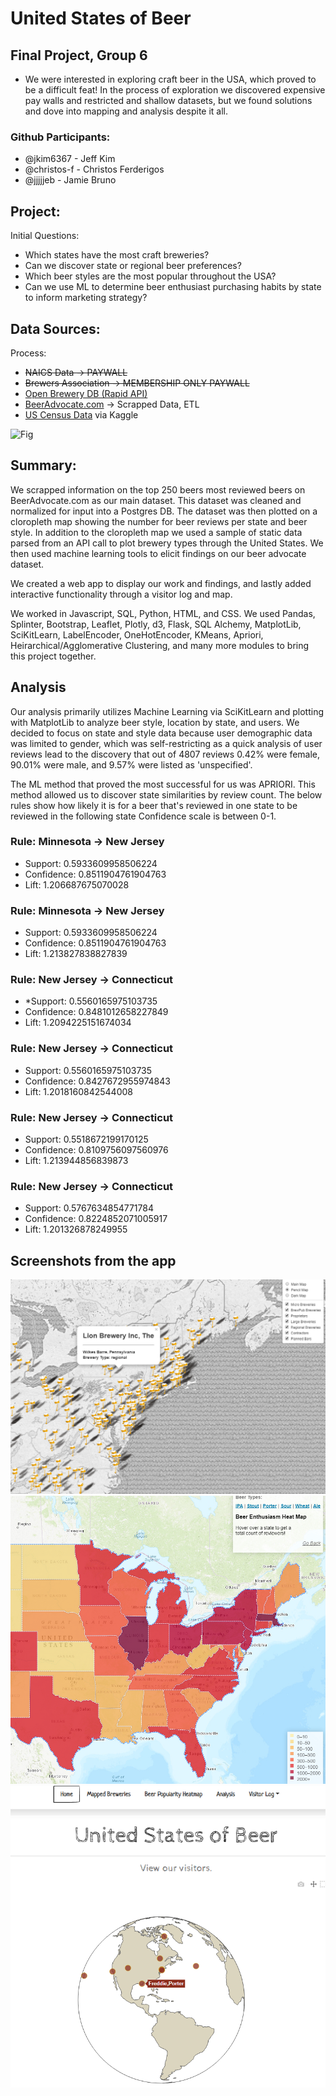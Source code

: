 # United States of Beer
## Final Project, Group 6

* We were interested in exploring craft beer in the USA, which proved to be a difficult feat! In the process of exploration we discovered expensive pay walls and restricted and shallow datasets, but we found solutions and dove into mapping and analysis despite it all.

### Github Participants:
* @jkim6367 - Jeff Kim 
* @christos-f - Christos Ferderigos
* @jjjjjeb - Jamie Bruno

## Project:
Initial Questions:
* Which states have the most craft breweries?
* Can we discover state or regional beer preferences?
* Which beer styles are the most popular throughout the USA?
* Can we use ML to determine beer enthusiast purchasing habits by state to inform marketing strategy?


## Data Sources:
Process: 
* ~~NAICS Data → PAYWALL~~
* ~~Brewers Association → MEMBERSHIP ONLY PAYWALL~~
* [Open Brewery DB (Rapid API)](https://rapidapi.com/brianiswu/api/open-brewery-db)
* [BeerAdvocate.com](https://www.beeradvocate.com/) → Scrapped Data, ETL
* [US Census Data](https://www.kaggle.com/muonneutrino/us-census-demographic-data#acs2017_county_data.csv) via Kaggle


![Fig](https://www.dmbotanicalgarden.com/wp-content/uploads/2018/09/botanical_brews_classs_creative-commons_photo.jpg)


## Summary: 
We scrapped information on the top 250 beers most reviewed beers on BeerAdvocate.com as our main dataset. This dataset was cleaned and normalized for input into a Postgres DB. The dataset was then plotted on a cloropleth map showing the number for beer reviews per state and beer style.  In addition to the cloropleth map we used a sample of static data parsed from an API call to plot brewery types through the United States. We then used machine learning tools to elicit findings on our beer advocate dataset.

We created a web app to display our work and findings, and lastly added interactive functionality through a visitor log and map. 

We worked in Javascript, SQL, Python, HTML, and CSS. We used Pandas, Splinter, Bootstrap, Leaflet, Plotly, d3, Flask, SQL Alchemy, MatplotLib, SciKitLearn, LabelEncoder, OneHotEncoder, KMeans, Apriori, Heirarchical/Agglomerative Clustering, and many more modules to bring this project together.


## Analysis
Our analysis primarily utilizes Machine Learning via SciKitLearn and plotting with MatplotLib to analyze beer style, location by state, and users. We decided to focus on state and style data because user demographic data was limited to gender, which was self-restricting as a quick analysis of user reviews lead to the discovery that out of 4807 reviews 0.42% were female, 90.01% were male, and 9.57% were listed as 'unspecified'.

The ML method that proved the most successful for us was APRIORI.  This method allowed us to discover state similarities by review count. The below rules show how likely it is for a beer that's reviewed in one state to be reviewed in the following state  Confidence scale is between 0-1. 


### Rule: Minnesota -> New Jersey
* Support: 0.5933609958506224
* Confidence: 0.8511904761904763                   
* Lift: 1.206687675070028                              

### Rule: Minnesota -> New Jersey                    
* Support: 0.5933609958506224                      
* Confidence: 0.8511904761904763
* Lift: 1.213827838827839                    

### Rule: New Jersey -> Connecticut
* *Support: 0.5560165975103735
* Confidence: 0.8481012658227849
* Lift: 1.2094225151674034

### Rule: New Jersey -> Connecticut
* Support: 0.5560165975103735
* Confidence: 0.8427672955974843
* Lift: 1.2018160842544008

### Rule: New Jersey -> Connecticut
* Support: 0.5518672199170125
* Confidence: 0.8109756097560976
* Lift: 1.213944856839873

### Rule: New Jersey -> Connecticut
* Support: 0.5767634854771784
* Confidence: 0.8224852071005917
* Lift: 1.201326878249955


## Screenshots from the app

![Fig](./imgs/screenshot_brew.png)
![Fig](./imgs/screenshot_heat.png)
![Fig](./imgs/screenshot_visits.png)